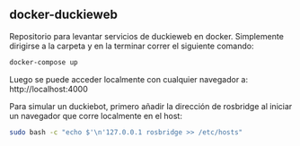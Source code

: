 ## docker-duckieweb
Repositorio para levantar servicios de duckieweb en docker.
Simplemente dirigirse a la carpeta y en la terminar correr el siguiente comando:
```bash
docker-compose up
```
Luego se puede acceder localmente con cualquier navegador a:
http://localhost:4000

Para simular un duckiebot, primero añadir la dirección de rosbridge al iniciar un navegador que corre localmente en el host:

```bash
sudo bash -c "echo $'\n'127.0.0.1 rosbridge >> /etc/hosts"
```
